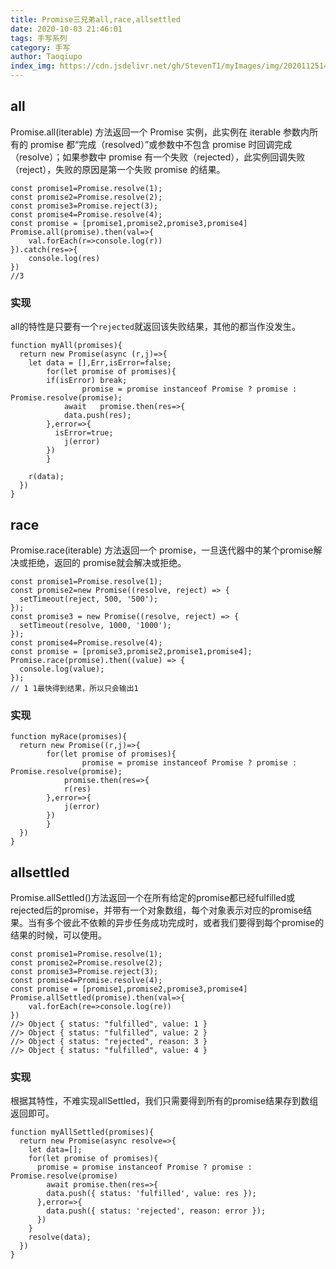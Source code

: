 ```yaml
---
title: Promise三兄弟all,race,allsettled
date: 2020-10-03 21:46:01
tags: 手写系列
category: 手写
author: Taoqiupo
index_img: https://cdn.jsdelivr.net/gh/StevenT1/myImages/img/20201125143223.png
---
```

## all
Promise.all(iterable) 方法返回一个 Promise 实例，此实例在 iterable 参数内所有的 promise 都“完成（resolved）”或参数中不包含 promise 时回调完成（resolve）；如果参数中  promise 有一个失败（rejected），此实例回调失败（reject），失败的原因是第一个失败 promise 的结果。
```
const promise1=Promise.resolve(1);
const promise2=Promise.resolve(2);
const promise3=Promise.reject(3);
const promise4=Promise.resolve(4);
const promise = [promise1,promise2,promise3,promise4]
Promise.all(promise).then(val=>{
    val.forEach(r=>console.log(r))
}).catch(res=>{
    console.log(res)
})
//3
```
### 实现
all的特性是只要有一个`rejected`就返回该失败结果，其他的都当作没发生。
```
function myAll(promises){
  return new Promise(async (r,j)=>{
    let data = [],Err,isError=false;
        for(let promise of promises){
        if(isError) break;
                promise = promise instanceof Promise ? promise : Promise.resolve(promise);
            await   promise.then(res=>{
            data.push(res);
        },error=>{
          isError=true;
            j(error)
        })
        }
    
    r(data);
  })
}
```
## race
Promise.race(iterable) 方法返回一个 promise，一旦迭代器中的某个promise解决或拒绝，返回的 promise就会解决或拒绝。
```
const promise1=Promise.resolve(1);
const promise2=new Promise((resolve, reject) => {
  setTimeout(reject, 500, '500');
});
const promise3 = new Promise((resolve, reject) => {
  setTimeout(resolve, 1000, '1000');
});
const promise4=Promise.resolve(4);
const promise = [promise3,promise2,promise1,promise4];
Promise.race(promise).then((value) => {
  console.log(value);
});
// 1 1最快得到结果，所以只会输出1
```
### 实现
```
function myRace(promises){
  return new Promise((r,j)=>{
        for(let promise of promises){
                promise = promise instanceof Promise ? promise : Promise.resolve(promise);
            promise.then(res=>{
            r(res)
        },error=>{
            j(error)
        })
        }
  })
}
```
## allsettled
Promise.allSettled()方法返回一个在所有给定的promise都已经fulfilled或rejected后的promise，并带有一个对象数组，每个对象表示对应的promise结果。当有多个彼此不依赖的异步任务成功完成时，或者我们要得到每个promise的结果的时候，可以使用。
```
const promise1=Promise.resolve(1);
const promise2=Promise.resolve(2);
const promise3=Promise.reject(3);
const promise4=Promise.resolve(4);
const promise = [promise1,promise2,promise3,promise4]
Promise.allSettled(promise).then(val=>{
    val.forEach(re=>console.log(re))
})
//> Object { status: "fulfilled", value: 1 }
//> Object { status: "fulfilled", value: 2 }
//> Object { status: "rejected", reason: 3 }
//> Object { status: "fulfilled", value: 4 }
```
### 实现
根据其特性，不难实现allSettled，我们只需要得到所有的promise结果存到数组返回即可。
```
function myAllSettled(promises){
  return new Promise(async resolve=>{
    let data=[];
    for(let promise of promises){
      promise = promise instanceof Promise ? promise : Promise.resolve(promise)
        await promise.then(res=>{
        data.push({ status: 'fulfilled', value: res });
      },error=>{
        data.push({ status: 'rejected', reason: error });
      })
    }
    resolve(data);
  })
}
```